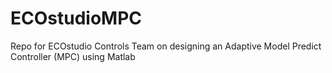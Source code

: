 # ECOstudioMPC
Repo for ECOstudio Controls Team on designing an Adaptive Model Predict Controller (MPC) using Matlab 
